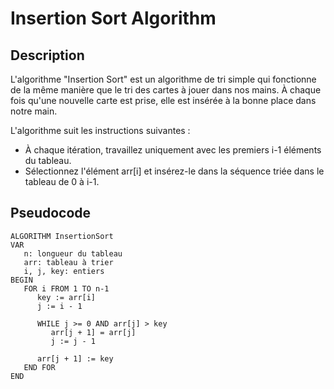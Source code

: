 # Insertion Sort Algorithm

## Description

L'algorithme "Insertion Sort" est un algorithme de tri simple qui fonctionne de la même manière que le tri des cartes à jouer dans nos mains. À chaque fois qu'une nouvelle carte est prise, elle est insérée à la bonne place dans notre main.

L'algorithme suit les instructions suivantes :

- À chaque itération, travaillez uniquement avec les premiers i-1 éléments du tableau.
- Sélectionnez l'élément arr[i] et insérez-le dans la séquence triée dans le tableau de 0 à i-1.

## Pseudocode

```plaintext
ALGORITHM InsertionSort
VAR
   n: longueur du tableau
   arr: tableau à trier
   i, j, key: entiers
BEGIN
   FOR i FROM 1 TO n-1
      key := arr[i]
      j := i - 1

      WHILE j >= 0 AND arr[j] > key
         arr[j + 1] = arr[j]
         j := j - 1

      arr[j + 1] := key
   END FOR
END
```
